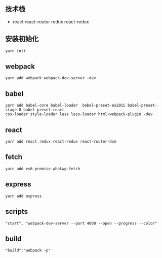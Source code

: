 ## 技术栈

- react react-router redux react-redux

## 安装初始化
```
yarn init
```

## webpack

```
yarn add webpack webpack-dev-server -dev
```

## babel
```
yarn add babel-core babel-loader  babel-preset-es2015 babel-preset-stage-0 babel-preset-react
css-loader style-loader less less-loader html-webpack-plugin -dev
```
## react
```
yarn add react redux react-redux react-router-dom
```

## fetch
```
yarn add es6-promise whatwg-fetch
```
## express

```
yarn add express
```

## scripts
```
"start", "webpack-dev-server --port 4000 --open --progress --color"
```

## build
```
"build":"webpack -p"
```


